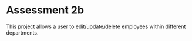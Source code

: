 # Assessment 2b 

This project allows a user to edit/update/delete employees within different departments.

